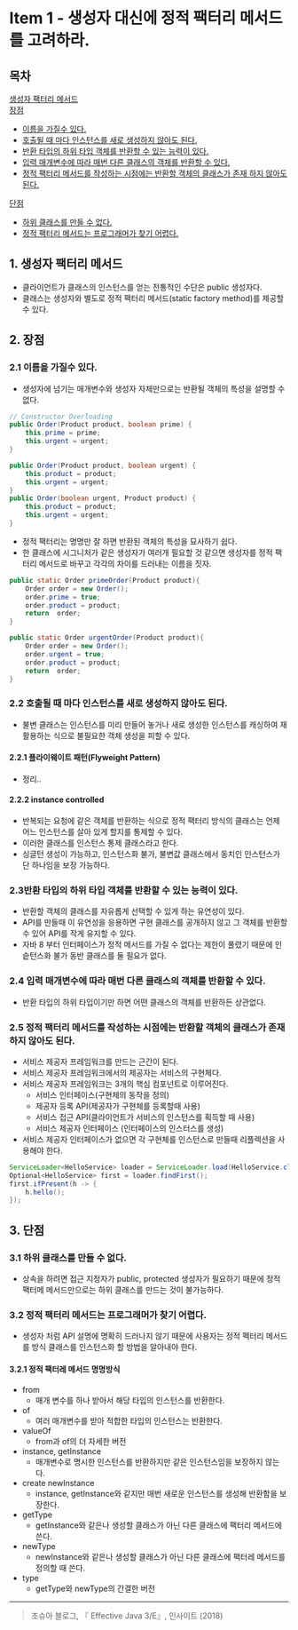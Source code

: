 # Item 1 - 생성자 대신에 정적 팩터리 메서드를 고려하라. 
## 목차 

[생성자 팩터리 메서드](#1-생성자-팩터리-메서드)  
[장점](#2-장점)
* [이름을 가질수 있다.](#21-이름을-가질수-있다)
* [호출될 때 마다 인스턴스를 새로 생성하지 않아도 된다.](#22-호출될-때-마다-인스턴스를-새로-생성하지-않아도-된다-)
* [반환 타입의 하위 타입 객체를 반환할 수 있는 능력이 있다.](#23반환-타입의-하위-타입-객체를-반환할-수-있는-능력이-있다-)
* [입력 매개변수에 따라 매번 다른 클래스의 객체를 반환할 수 있다.](#24-입력-매개변수에-따라-매번-다른-클래스의-객체를-반환할-수-있다-)
* [정적 팩터리 메서드를 작성하는 시점에는 반환할 객체의 클래스가 존재 하지 않아도 된다.](#25-정적-팩터리-메서드를-작성하는-시점에는-반환할-객체의-클래스가-존재-하지-않아도-된다-)

[단점](#3-단점)
* [하위 클래스를 만들 수 없다.](#31-하위-클래스를-만들-수-없다-)
* [정적 팩터리 메서드는 프로그래머가 찾기 어렵다.](#32-정적-팩터리-메서드는-프로그래머가-찾기-어렵다)
 


## 1. 생성자 팩터리 메서드
- 클라이언트가 클래스의 인스턴스를 얻는 전통적인 수단은 public 생성자다. 
- 클래스는 생성자와 별도로 정적 팩터리 메서드(static factory method)를 제공할 수 있다. 
## 2. 장점
### 2.1 이름을 가질수 있다.
- 생성자에 넘기는 매개변수와 생성자 자체만으로는 반환될 객체의 특성을 설명할 수 없다. 
```java
// Constructor Overloading
public Order(Product product, boolean prime) {
    this.prime = prime;
    this.urgent = urgent;
}

public Order(Product product, boolean urgent) {
    this.product = product;
    this.urgent = urgent;
}
public Order(boolean urgent, Product product) {
    this.product = product;
    this.urgent = urgent;
}
```
- 정적 팩터리는 명명만 잘 하면 반환된 객체의 특성을 묘사하기 쉽다.
- 한 클래스에 시그니처가 같은 생성자가 여러개 필요할 것 같으면 생성자를 정적 팩터리 메서드로 바꾸고 각각의 차이를 드러내는 이름을 짓자. 
```java
public static Order primeOrder(Product product){
    Order order = new Order();
    order.prime = true;
    order.product = product;
    return  order;
}

public static Order urgentOrder(Product product){
    Order order = new Order();
    order.urgent = true;
    order.product = product;
    return  order;
}
```
### 2.2 호출될 때 마다 인스턴스를 새로 생성하지 않아도 된다. 

- 불변 클래스는 인스턴스를 미리 만들어 놓거나 새로 생성한 인스턴스를 캐싱하여 재활용하는 식으로 불필요한 객체 생성을 피할 수 있다. 
#### 2.2.1 플라이웨이트 패턴(Flyweight Pattern)
- 정리..
#### 2.2.2 instance controlled 
- 반복되는 요청에 같은 객체를 반환하는 식으로 정적 팩터리 방식의 클래스는 언제 어느 인스턴스를 살아 있게 할지를 통제할 수 있다. 
- 이러한 클래스를 인스턴스 통제 클래스라고 한다.
- 싱글턴 생성이 가능하고, 인스턴스화 불가, 불변값 클래스에서 동치인 인스턴스가 단 하나임을 보장 가능하다. 

### 2.3반환 타입의 하위 타입 객체를 반환할 수 있는 능력이 있다. 
- 반환할 객체의 클래스를 자유롭게 선택할 수 있게 하는 유연성이 있다. 
- API를 만들때 이 유연성을 응용하면 구현 클래스를 공개하지 않고 그 객체를 반환할 수 있어 API를 작게 유지할 수 있다. 
- 자바 8 부터 인터페이스가 정적 메서드를 가질 수 없다는 제한이 풀렸기 때문에 인슽턴스화 불가 동반 클래스를 둘 필요가 없다. 

### 2.4 입력 매개변수에 따라 매번 다른 클래스의 객체를 반환할 수 있다. 
- 반환 타입의 하위 타입이기만 하면 어떤 클래스의 객체를 반환하든 상관없다.

### 2.5 정적 팩터리 메서드를 작성하는 시점에는 반환할 객체의 클래스가 존재 하지 않아도 된다. 
- 서비스 제공자 프레임워크를 만드는 근간이 된다. 
- 서비스 제공자 프레임워크에서의 제공자는 서비스의 구현체다. 
- 서비스 제공자 프레임워크는 3개의 핵심 컴포넌트로 이루어진다. 
  - 서비스 인터페이스(구현체의 동작을 정의)
  - 제공자 등록 API(제공자가 구현체를 등록할때 사용) 
  - 서비스 접근 API(클라이언트가 서비스의 인스턴스를 획득할 때 사용)
  - 서비스 제공자 인터페이스 (인터페이스의 인스터스를 생성) 
- 서비스 제공자 인터페이스가 없으면 각 구현체를 인스턴스로 만들때 리플렉션을 사용해야 한다. 
```java
ServiceLoader<HelloService> loader = ServiceLoader.load(HelloService.class);
Optional<HelloService> first = loader.findFirst();
first.ifPresent(h -> {
    h.hello();
});
```
## 3. 단점
### 3.1 하위 클래스를 만들 수 없다. 
- 상속을 하려면 접근 지정자가 public, protected 생성자가 필요하기 때문에 정적 팩터메 메서드만으로는 하위 클래스를 만드는 것이 불가능하다. 

### 3.2 정적 팩터리 메서드는 프로그래머가 찾기 어렵다.
- 생성자 처럼 API 설명에 명확히 드러나지 않기 때문에 사용자는 정적 펙터리 메서드를 방식 클래스를 인스턴스화 할 방법을 알아내야 한다. 
#### 3.2.1 정적 팩터레 메서드 명명방식 
- from 
  - 매개 변수를 하나 받아서 해당 타입의 인스턴스를 반환한다.   
- of 
  - 여러 매개변수를 받아 적합한 타입의 인스턴스는 반환한다.
- valueOf 
  - from과 of의 더 자세한 버전 
- instance, getInstance 
  - 매개변수로 명시한 인스턴스를 반환하지만 같은 인스턴스임을 보장하지 않는다. 
- create newInstance 
  - instance, getInstance와 같지만 매번 새로운 인스턴스를 생성해 반환함을 보장한다.
- getType 
  - getInstance와 같은나 생성할 클래스가 아닌 다른 클래스에 팩터리 메서드에 쓴다.
- newType 
  - newInstance와 같은나 생성할 클래스가 아닌 다른 클래스에 팩터레 메서드를 정의할 때 쓴다. 
- type 
  - getType와 newType의 간결한 버전 
***
> 조슈아 블로그, 『 Effective Java 3/E』, 인사이트 (2018)  
